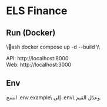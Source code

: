 ﻿# ELS Finance

## Run (Docker)
\\\ash
docker compose up -d --build
\\\

API: http://localhost:8000  
Web: http://localhost:3000

## Env
انسخ \.env.example\ إلى \.env\ وعدّل القيم.
